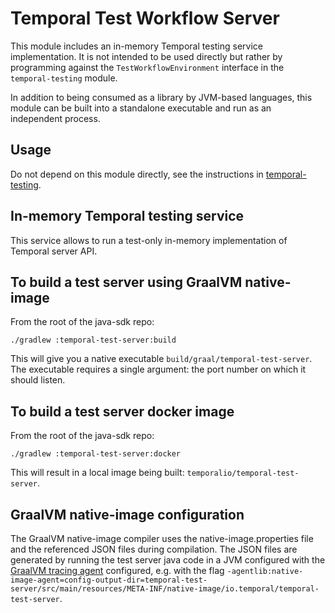 # Temporal Test Workflow Server

This module includes an in-memory Temporal testing service implementation. It is
not intended to be used directly but rather by programming against the
`TestWorkflowEnvironment` interface in the `temporal-testing` module.

In addition to being consumed as a library by JVM-based languages, this module
can be built into a standalone executable and run as an independent process.

## Usage

Do not depend on this module directly, see the instructions in
[temporal-testing](../temporal-testing/README.md).

## In-memory Temporal testing service 

This service allows to run a test-only in-memory implementation of Temporal server API.

## To build a test server using GraalVM native-image

From the root of the java-sdk repo:
```
./gradlew :temporal-test-server:build
```
This will give you a native executable `build/graal/temporal-test-server`. The
executable requires a single argument: the port number on which it should
listen.

## To build a test server docker image

From the root of the java-sdk repo:
```
./gradlew :temporal-test-server:docker
```

This will result in a local image being built:
`temporalio/temporal-test-server`.

## GraalVM native-image configuration

The GraalVM native-image compiler uses the native-image.properties file and the
referenced JSON files during compilation. The JSON files are generated by
running the test server java code in a JVM configured with the [GraalVM tracing
agent](https://www.graalvm.org/reference-manual/native-image/Agent/) configured,
e.g. with the flag
`-agentlib:native-image-agent=config-output-dir=temporal-test-server/src/main/resources/META-INF/native-image/io.temporal/temporal-test-server`.
